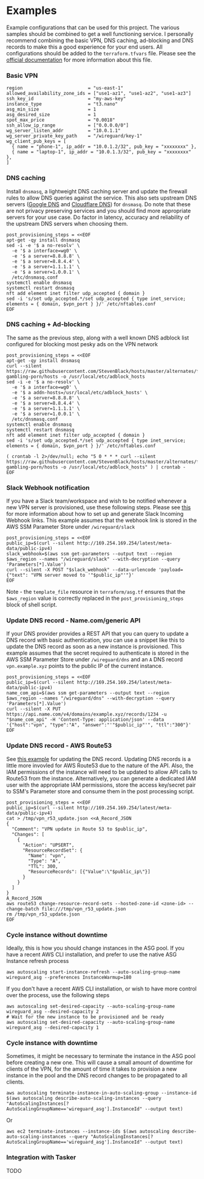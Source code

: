 # Examples

Example configurations that can be used for this project. The various samples should be combined to get a well functioning service. I personally recommend combining the basic VPN, DNS caching, ad-blocking and DNS records to make this a good experience for your end users. All configurations should be added to the `terraform.tfvars` file. Please see the [official documentation](https://learn.hashicorp.com/tutorials/terraform/aws-variables#from-a-file) for more information about this file.

### Basic VPN

```
region                        = "us-east-1"
allowed_availability_zone_ids = ["use1-az1", "use1-az2", "use1-az3"]
ssh_key_id                    = "my-aws-key"
instance_type                 = "t3.nano"
asg_min_size                  = 1
asg_desired_size              = 1
spot_max_price                = "0.0018"
ssh_allow_ip_range            = ["0.0.0.0/0"]
wg_server_listen_addr         = "10.0.1.1"
wg_server_private_key_path    = "/wireguard/key-1"
wg_client_pub_keys = [
  { name = "phone-1", ip_addr = "10.0.1.2/32", pub_key = "xxxxxxxx" },
  { name = "laptop-1", ip_addr = "10.0.1.3/32", pub_key = "xxxxxxxx" },
]
```

### DNS caching

Install `dnsmasq`, a lightweight DNS caching server and update the firewall rules to allow DNS queries against the service. This also sets upstream DNS servers ([Google DNS](https://developers.google.com/speed/public-dns/) and [Cloudflare DNS](https://www.cloudflare.com/dns/)) for `dnsmasq`. Do note that these are not privacy preserving services and you should find more appropriate servers for your use case. Do factor in latency, accuracy and reliability of the upstream DNS servers when choosing them.

```
post_provisioning_steps = <<EOF
apt-get -qy install dnsmasq
sed -i -e '$ a no-resolv' \
  -e '$ a interface=wg0' \
  -e '$ a server=8.8.8.8' \
  -e '$ a server=8.8.4.4' \
  -e '$ a server=1.1.1.1' \
  -e '$ a server=1.0.0.1' \
  /etc/dnsmasq.conf
systemctl enable dnsmasq
systemctl restart dnsmasq
nft add element inet filter udp_accepted { domain }
sed -i 's/set udp_accepted.*/set udp_accepted { type inet_service; elements = { domain, $vpn_port } }/' /etc/nftables.conf
EOF
```

### DNS caching + Ad-blocking

The same as the previous step, along with a well known DNS adblock list configured for blocking most pesky ads on the VPN network

```
post_provisioning_steps = <<EOF
apt-get -qy install dnsmasq
curl --silent https://raw.githubusercontent.com/StevenBlack/hosts/master/alternates/fakenews-gambling-porn/hosts -o /usr/local/etc/adblock_hosts
sed -i -e '$ a no-resolv' \
  -e '$ a interface=wg0' \
  -e '$ a addn-hosts=/usr/local/etc/adblock_hosts' \
  -e '$ a server=8.8.8.8' \
  -e '$ a server=8.8.4.4' \
  -e '$ a server=1.1.1.1' \
  -e '$ a server=1.0.0.1' \
  /etc/dnsmasq.conf
systemctl enable dnsmasq
systemctl restart dnsmasq
nft add element inet filter udp_accepted { domain }
sed -i 's/set udp_accepted.*/set udp_accepted { type inet_service; elements = { domain, $vpn_port } }/' /etc/nftables.conf

( crontab -l 2>/dev/null; echo "5 0 * * * curl --silent https://raw.githubusercontent.com/StevenBlack/hosts/master/alternates/fakenews-gambling-porn/hosts -o /usr/local/etc/adblock_hosts" ) | crontab -
EOF
```

### Slack Webhook notification

If you have a Slack team/workspace and wish to be notified whenever a new VPN server is provisioned, use these following steps. Please see [this](https://slack.com/intl/en-in/help/articles/115005265063-Incoming-webhooks-for-Slack) for more information about how to set up and generate Slack Incoming Webhook links. This example assumes that the webhook link is stored in the AWS SSM Parameter Store under `/wireguard/slack`

```
post_provisioning_steps = <<EOF
public_ip=$(curl --silent http://169.254.169.254/latest/meta-data/public-ipv4)
slack_webhook=$(aws ssm get-parameters --output text --region $aws_region --names "/wireguard/slack" --with-decryption --query 'Parameters[*].Value')
curl --silent -X POST "$slack_webhook" --data-urlencode 'payload={"text": "VPN server moved to '"$public_ip"'"}'
EOF
```
Note - the `template_file` resource in `terraform/asg.tf` ensures that the `$aws_region` value is correctly replaced in the `post_provisioning_steps` block of shell script.

### Update DNS record - Name.com/generic API

If your DNS provider provides a REST API that you can query to update a DNS record with basic authentication, you can use a snippet like this to update the DNS record as soon as a new instance is provisioned. This example assumes that the secret required to authenticate is stored in the AWS SSM Parameter Store under `/wireguard/dns` and an `A` DNS record `vpn.example.xyz` points to the public IP of the current instance.

```
post_provisioning_steps = <<EOF
public_ip=$(curl --silent http://169.254.169.254/latest/meta-data/public-ipv4)
name_com_api=$(aws ssm get-parameters --output text --region $aws_region --names "/wireguard/dns" --with-decryption --query 'Parameters[*].Value')
curl --silent -X PUT https://api.name.com/v4/domains/example.xyz/records/1234 -u "$name_com_api" -H 'Content-Type: application/json' --data '{"host":"vpn", "type":"A", "answer":"'"$public_ip"'", "ttl":"300"}'
EOF
```

### Update DNS record - AWS Route53

See [this example](https://oliverhelm.me/sys-admin/updating-aws-dns-records-from-cli) for updating the DNS record. Updating DNS records is a little more invovled for AWS Route53 due to the nature of the API. Also, the IAM permissions of the instance will need to be updated to allow API calls to Route53 from the instance. Alternatively, you can generate a dedicated IAM user with the appropriate IAM permissions, store the access key/secret pair to SSM's Parameter store and consume them in the post processing script.

```
post_provisioning_steps = <<EOF
public_ip=$(curl --silent http://169.254.169.254/latest/meta-data/public-ipv4)
cat > /tmp/vpn_r53_update.json <<A_Record_JSON
{
  "Comment": "VPN update in Route 53 to $public_ip",
  "Changes": [
    {
      "Action": "UPSERT",
      "ResourceRecordSet": {
        "Name": "vpn",
        "Type": "A",
        "TTL": 300,
        "ResourceRecords": [{"Value":\"$public_ip\"}]
      }
    }
  ]
}
A_Record_JSON
aws route53 change-resource-record-sets --hosted-zone-id <zone-id> --change-batch file:///tmp/vpn_r53_update.json
rm /tmp/vpn_r53_update.json
EOF
```

### Cycle instance without downtime

Ideally, this is how you should change instances in the ASG pool. If you have a recent AWS CLI installation, and prefer to use the native ASG Instance refresh process

```
aws autoscaling start-instance-refresh --auto-scaling-group-name wireguard_asg --preferences InstanceWarmup=180
```

If you don't have a recent AWS CLI installation, or wish to have more control over the process, use the following steps

```
aws autoscaling set-desired-capacity --auto-scaling-group-name wireguard_asg --desired-capacity 2
# Wait for the new instance to be provisioned and be ready
aws autoscaling set-desired-capacity --auto-scaling-group-name wireguard_asg --desired-capacity 1
```

### Cycle instance with downtime

Sometimes, it might be necessary to terminate the instance in the ASG pool before creating a new one. This will cause a small amount of downtime for clients of the VPN, for the amount of time it takes to provision a new instance in the pool and the DNS record changes to be propagated to all clients.

```
aws autoscaling terminate-instance-in-auto-scaling-group --instance-id $(aws autoscaling describe-auto-scaling-instances --query "AutoScalingInstances[?AutoScalingGroupName=='wireguard_asg'].InstanceId" --output text)
```

Or

```
aws ec2 terminate-instances --instance-ids $(aws autoscaling describe-auto-scaling-instances --query "AutoScalingInstances[?AutoScalingGroupName=='wireguard_asg'].InstanceId" --output text)
```

### Integration with Tasker

TODO
